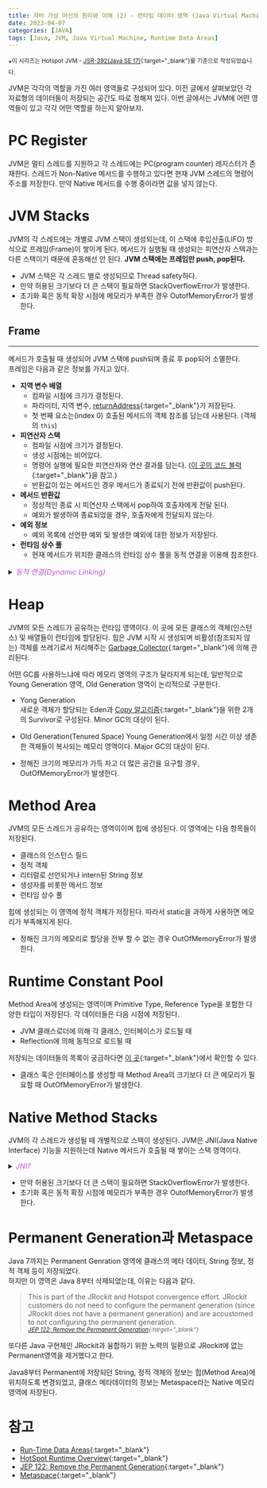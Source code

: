 ```yaml
---
title: 자바 가상 머신의 원리와 이해 (2) - 런타임 데이터 영역 (Java Virtual Machine - Runtime Data Areas)
date: 2023-04-07
categories: [JAVA]
tags: [Java, JVM, Java Virtual Machine, Runtime Data Areas]
---
```

*<sup>이 시리즈는 Hotspot JVM - [JSR-392(Java SE 17)](https://docs.oracle.com/javase/specs/jvms/se17/html/index.html){:target="_blank"}를 기준으로 작성되었습니다.</sup>  

JVM은 각각의 역할을 가진 여러 영역들로 구성되어 있다. 이전 글에서 살펴보았던 각 자료형의 데이터들이 저장되는 공간도 따로 정해져 있다. 이번 글에서는 JVM에 어떤 영역들이 있고 각각 어떤 역할을 하는지 알아보자.  

# PC Register
JVM은 멀티 스레드를 지원하고 각 스레드에는 PC(program counter) 레지스터가 존재한다. 스레드가 Non-Native 메서드를 수행하고 있다면 현재 JVM 스레드의 명령어 주소를 저장한다. 만약 Native 메서드를 수행 중이라면 값을 넣지 않는다.  

# JVM Stacks
JVM의 각 스레드에는 개별로 JVM 스택이 생성되는데, 이 스택에 후입선출(LIFO) 방식으로 프레임(Frame)이 쌓이게 된다. 메서드가 실행될 때 생성되는 피연산자 스택과는 다른 스택이기 때문에 혼동해선 안 된다. **JVM 스택에는 프레임만 push, pop된다.**

- JVM 스택은 각 스레드 별로 생성되므로 Thread safety하다.
- 만약 허용된 크기보다 더 큰 스택이 필요하면 StackOverflowError가 발생한다.
- 초기화 혹은 동적 확장 시점에 메모리가 부족한 경우 OutofMemoryError가 발생한다.

## Frame
---
메서드가 호출될 때 생성되어 JVM 스택에 push되며 종료 후 pop되어 소멸한다.  
프레임은 다음과 같은 정보를 가지고 있다.

- **지역 변수 배열**  
    - 컴파일 시점에 크기가 결정된다.
    - 파라미터, 지역 변수, [returnAddress](/posts/jvm-data-types/#returnaddress-type){:target="_blank"}가 저장된다.
    - 첫 번째 요소는(index 0) 호출된 메서드의 객체 참조를 담는데 사용된다. (객체의 `this`)
- **피연산자 스택**  
    - 컴파일 시점에 크기가 결정된다.
    - 생성 시점에는 비어있다.
    - 명령어 실행에 필요한 피연산자와 연산 결과를 담는다. ([이 곳의 코드 블럭](/posts/jvm-data-types/#pass-by-value){:target="_blank"}을 참고.)
    - 반환값이 있는 메서드인 경우 메서드가 종료되기 전에 반환값이 push된다.
- **메서드 반환값**  
    - 정상적인 종료 시 피연산자 스택에서 pop하여 호출자에게 전달 된다.
    - 예외가 발생하여 종료되었을 경우, 호출자에게 전달되지 않는다.
- **예외 정보**  
    - 예외 목록에 선언한 예외 및 발생한 예외에 대한 정보가 저장된다.
- **런타임 상수 풀**  
    - 현재 메서드가 위치한 클래스의 런타임 상수 풀을 동적 연결을 이용해 참조한다.

<details>
<summary>
  <i style="font-size: 0.9rem; color: MediumOrchid;">동적 연결(Dynamic Linking)</i>
</summary><hr>
<pre style="font-size: 0.9rem; color: MediumOrchid;">
    클래스 코드는 필요한 런타임 상수 풀의 메서드나 변수를 Symbolic Reference를 통해
    참조한다. Symbolic Reference는 클래스의 이름으로 표현된다. 

    Reference Type 변수를 재정의하지 않은 toString()으로 호출하면 
    `Symbolic Reference` + `@` + `16진수로 변환한 hashcode의 값`으로 출력된다.

    ex) com.playground.my.Member@22a637e7
</pre></details><div class="b-space"></div>  

# Heap
JVM의 모든 스레드가 공유하는 런타임 영역이다. 이 곳에 모든 클래스의 객체(인스턴스) 및 배열들이 런타임에 할당된다. 힙은 JVM 시작 시 생성되며 비활성(참조되지 않는) 객체를 쓰레기로서 처리해주는 [Garbage Collector](http://localhost:4000/posts/jvm-garbage-collector/){:target="_blank"}에 의해 관리된다.

어떤 GC를 사용하느냐에 따라 메모리 영역의 구조가 달라지게 되는데, 일반적으로 Young Generation 영역, Old Generation 영역이 논리적으로 구분한다.

- Yong Generation  
새로운 객체가 할당되는 Eden과 [Copy 알고리즘](http://localhost:4000/posts/jvm-garbage-collecting-algorithm/#copy-%EC%95%8C%EA%B3%A0%EB%A6%AC%EC%A6%98){:target="_blank"}을 위한 2개의 Survivor로 구성된다. Minor GC의 대상이 된다.  

- Old Generation(Tenured Space)
Young Generation에서 일정 시간 이상 생존한 객체들이 복사되는 메모리 영역이다. Major GC의 대상이 된다.  


- 정해진 크기의 메모리가 가득 차고 더 많은 공간을 요구할 경우, OutOfMemoryError가 발생한다.  

# Method Area
JVM의 모든 스레드가 공유하는 영역이이며 힙에 생성된다. 이 영역에는 다음 항목들이 저장된다.  
- 클래스의 인스턴스 필드
- 정적 객체
- 리터럴로 선언되거나 intern된 String 정보
- 생성자를 비롯한 메서드 정보
- 런타임 상수 풀  

힙에 생성되는 이 영역에 정적 객체가 저장된다. 따라서 static을 과하게 사용하면 메모리가 부족해지게 된다.

- 정해진 크기의 메모리로 할당을 전부 할 수 없는 경우 OutOfMemoryError가 발생한다.  

# Runtime Constant Pool
Method Area에 생성되는 영역이며 Primitive Type, Reference Type을 포함한 다양한 타입이 저장된다. 각 데이터들은 다음 시점에 저장된다.  

- JVM 클래스로더에 의해 각 클래스, 인터페이스가 로드될 때
- Reflection에 의해 동적으로 로드될 때  

저장되는 데이터들의 목록이 궁금하다면 [이 곳](https://docs.oracle.com/javase/specs/jvms/se17/html/jvms-4.html#jvms-4.4){:target="_blank"}에서 확인할 수 있다. 


- 클래스 혹은 인터페이스를 생성할 때 Method Area의 크기보다 더 큰 메모리가 필요할 때 OutOfMemoryError가 발생한다.  

# Native Method Stacks
JVM의 각 스레드가 생성될 때 개별적으로 스택이 생성된다. JVM은 JNI(Java Native Interface) 기능을 지원하는데 Native 메서드가 호출될 때 쌓이는 스택 영역이다. 

<details>
<summary>
  <i style="font-size: 0.9rem; color: MediumOrchid;">JNI?</i>
</summary><hr>
<pre style="font-size: 0.9rem; color: MediumOrchid;">
    JVM에서 실행 중인 Java 코드에서 Java 외 다른 언어로 작성된
    라이브러리들을 호출하거나, 호출될 수 있게 한다.
</pre></details><div class="b-space"></div>


- 만약 허용된 크기보다 더 큰 스택이 필요하면 StackOverflowError가 발생한다.
- 초기화 혹은 동적 확장 시점에 메모리가 부족한 경우 OutofMemoryError가 발생한다.

# Permanent Generation과 Metaspace
Java 7까지는 Permanent Genration 영역에 클래스의 메타 데이터, String 정보, 정적 객체 등이 저장되었다.  
하지만 이 영역은 Java 8부터 삭제되었는데, 이유는 다음과 같다.  
> This is part of the JRockit and Hotspot convergence effort. JRockit customers do not need to configure the permanent generation (since JRockit does not have a permanent generation) and are accustomed to not configuring the permanent generation.  
> <sub>*[JEP 122: Remove the Permanent Generation](https://openjdk.org/jeps/122#Motivation){:target="_blank"}*</sub>  

또다른 Java 구현체인 JRockit과 융합하기 위한 노력의 일환으로 JRockit에 없는 Permanent영역을 제거했다고 한다.  

Java8부터 Permanent에 저장되던 String, 정적 객체의 정보는 힙(Method Area)에 위치하도록 변경되었고, 클래스 메타데이터의 정보는 Metaspace라는 Native 메모리 영역에 저장된다.  

# 참고
- [Run-Time Data Areas](https://docs.oracle.com/javase/specs/jvms/se17/html/jvms-2.html#jvms-2.5){:target="_blank"}
- [HotSpot Runtime Overview](https://openjdk.org/groups/hotspot/docs/RuntimeOverview.html){:target="_blank"}
- [JEP 122: Remove the Permanent Generation](https://openjdk.org/jeps/122){:target="_blank"}
- [Metaspace](https://wiki.openjdk.org/display/HotSpot/Metaspace){:target="_blank"}